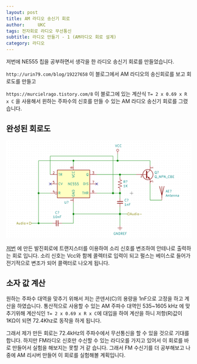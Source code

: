 ```yaml
---
layout: post
title: AM 라디오 송신기 회로
author:     UKC
tags: 전자회로 라디오 무선통신
subtitle: 라디오 만들기 - 1 (AM라디오 회로 설계)
category: 라디오
---
```


저번에 NE555 칩을 공부하면서 생각을 한 라디오 송신기 회로를 만들었습니다.

`http://urin79.com/blog/19227658` 이 블로그에서 AM 라디오의 송신회로를 보고 회로도를 만들고

`https://murcielrago.tistory.com/8` 이 블로그에 있는 계산식 `T= 2 x 0.69 x R x C` 을 사용해서 윈하는 주파수의 신호를 만들 수 있는 AM 라디오 송신기 회로를 그렸습니다.

## 완성된 회로도

![라디오 회로](/img/2019-05-03/Radio.png)

[저번](https://fbqweasd.github.io/%EB%9D%BC%EB%94%94%EC%98%A4/2019/05/01/radio_first/) 에 만든 발진회로에 트랜지스터를 이용하여 소리 신호를 변조하여 안테나로 출력하는 회로 입니다. 소리 신호는 Vcc와 함께 콜렉터로 입력이 되고 펄스는 베이스로 들어가 전기적으로 변조가 되어 콜랙터로 나오게 됩니다. 

## 소자 값 계산 

원하는 주파수 대역을 맞추기 위해서 저는 콘덴서(C)의 용량을 1nF으로 고정을 하고 계산을 하였습니다. 
통산적으로 사용할 수 있는 AM 주파수 대역인 535~1605 kHz 에 맞추기위해 계산식인 `T= 2 x 0.69 x R x C`에 대입을 하여 계산을 하니 저항(R)값이 1KΩ이 되면 72.4Khz로 동작을 하게 됩니다.

그래서 제가 만든 회로는 72.4kHz의 주파수에서 무선통신을 할 수 있을 것으로 기대를 합니다. 하지만 FM라디오 신호만 수신할 수 있는 라디오를 가지고 있어서 이 회로를 바로 만들어서 실험을 해보지는 못할 거 같 습니다. 그래서 FM 수신기를 더 공부해보고 나중에 AM 리시버 만들어 이 회로를 실험해볼 계획입니다.

